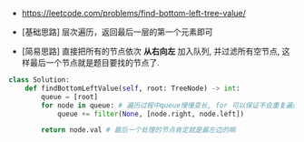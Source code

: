 


- https://leetcode.com/problems/find-bottom-left-tree-value/


- [基础思路] 层次遍历，返回最后一层的第一个元素即可
- [简易思路] 直接把所有的节点依次 **从右向左** 加入队列, 并过滤所有空节点, 这样最后一个节点就是题目要找的节点了.






```py
class Solution:
    def findBottomLeftValue(self, root: TreeNode) -> int:
        queue = [root]
        for node in queue: # 遍历过程中queue慢慢变长, for 可以保证不会重复遍历
            queue += filter(None, [node.right, node.left])

        return node.val # 最后一个处理的节点肯定就是最左边的嘛
```






